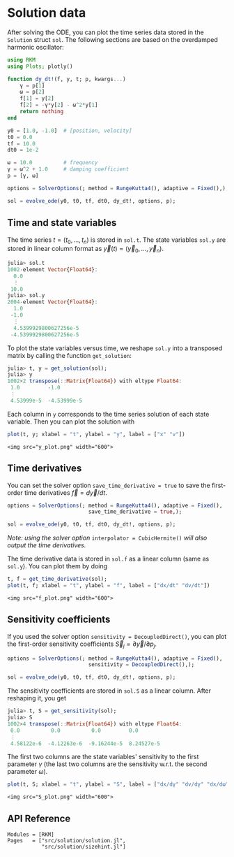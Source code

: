
# Solution data

After solving the ODE, you can plot the time series data stored in the `Solution` struct `sol`.
The following sections are based on the overdamped harmonic oscillator:

```julia
using RKM
using Plots; plotly()

function dy_dt!(f, y, t; p, kwargs...)
    γ = p[1]
    ω = p[2]
    f[1] = y[2]
    f[2] = -γ*y[2] - ω^2*y[1]
    return nothing
end

y0 = [1.0, -1.0]  # [position, velocity]
t0 = 0.0
tf = 10.0
dt0 = 1e-2

ω = 10.0          # frequency
γ = ω^2 + 1.0     # damping coefficient
p = [γ, ω]

options = SolverOptions(; method = RungeKutta4(), adaptive = Fixed(),);

sol = evolve_ode(y0, t0, tf, dt0, dy_dt!, options, p);
```

## Time and state variables

The time series $t = (t_0, ..., t_n)$ is stored in `sol.t`. The state variables `sol.y` are stored in linear column format as $\vec{y}(t) = (\vec{y}_0, ..., \vec{y}_n)$.

```julia
julia> sol.t
1002-element Vector{Float64}:
  0.0
  ⋮
 10.0
julia> sol.y
2004-element Vector{Float64}:
  1.0
 -1.0
  ⋮
  4.5399929800627256e-5
 -4.5399929800627256e-5
```

To plot the state variables versus time, we reshape `sol.y` into a transposed matrix by calling the function `get_solution`:

```julia
julia> t, y = get_solution(sol);
julia> y
1002×2 transpose(::Matrix{Float64}) with eltype Float64:
 1.0         -1.0
 ⋮
 4.53999e-5  -4.53999e-5
```

Each column in `y` corresponds to the time series solution of each state variable. Then you can plot the solution with
```julia
plot(t, y; xlabel = "t", ylabel = "y", label = ["x" "v"])
```

```@raw html
<img src="y_plot.png" width="600">
```

## Time derivatives

You can set the solver option  `save_time_derivative = true` to save the first-order time derivatives $\vec{f} = d\vec{y}/dt$.
```julia
options = SolverOptions(; method = RungeKutta4(), adaptive = Fixed(),
                          save_time_derivative = true,);

sol = evolve_ode(y0, t0, tf, dt0, dy_dt!, options, p);
```
*Note: using the solver option* `interpolator = CubicHermite()` *will also output the time derivatives.*

The time derivative data is stored in `sol.f` as a linear column (same as `sol.y`). You can plot them by doing

```julia
t, f = get_time_derivative(sol);
plot(t, f; xlabel = "t", ylabel = "f", label = ["dx/dt" "dv/dt"])
```

```@raw html
<img src="f_plot.png" width="600">
```

## Sensitivity coefficients

If you used the solver option `sensitivity = DecoupledDirect()`, you can plot the first-order sensitivity coefficients $\vec{S}_{j} = {\partial\vec{y}/\partial p_j}$.

```julia
options = SolverOptions(; method = RungeKutta4(), adaptive = Fixed(),
                          sensitivity = DecoupledDirect(),);

sol = evolve_ode(y0, t0, tf, dt0, dy_dt!, options, p);
```

The sensitivity coefficients are stored in `sol.S` as a linear column. After reshaping it, you get

```julia
julia> t, S = get_sensitivity(sol);
julia> S
1002×4 transpose(::Matrix{Float64}) with eltype Float64:
 0.0          0.0          0.0         0.0
 ⋮
 4.58122e-6  -4.12263e-6  -9.16244e-5  8.24527e-5
```

The first two columns are the state variables' sensitivity to the first parameter $γ$ (the last two columns are the sensitivity w.r.t. the second parameter $ω$).

```julia
plot(t, S; xlabel = "t", ylabel = "S", label = ["dx/dγ" "dv/dγ" "dx/dω" "dv/dω"])
```

```@raw html
<img src="S_plot.png" width="600">
```

## API Reference

```@autodocs
Modules = [RKM]
Pages   = ["src/solution/solution.jl",
           "src/solution/sizehint.jl"]
```
